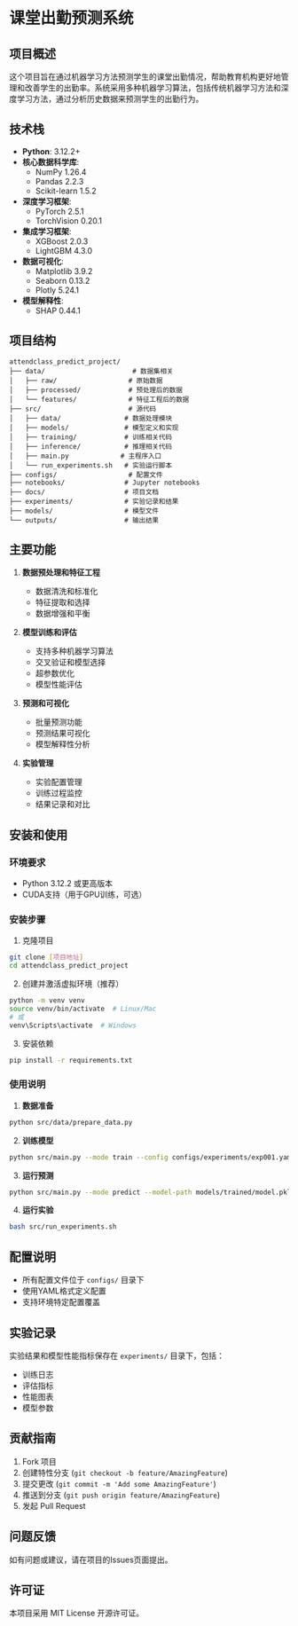 # 课堂出勤预测系统

## 项目概述
这个项目旨在通过机器学习方法预测学生的课堂出勤情况，帮助教育机构更好地管理和改善学生的出勤率。系统采用多种机器学习算法，包括传统机器学习方法和深度学习方法，通过分析历史数据来预测学生的出勤行为。

## 技术栈
- **Python**: 3.12.2+
- **核心数据科学库**: 
  - NumPy 1.26.4
  - Pandas 2.2.3
  - Scikit-learn 1.5.2
- **深度学习框架**: 
  - PyTorch 2.5.1
  - TorchVision 0.20.1
- **集成学习框架**:
  - XGBoost 2.0.3
  - LightGBM 4.3.0
- **数据可视化**:
  - Matplotlib 3.9.2
  - Seaborn 0.13.2
  - Plotly 5.24.1
- **模型解释性**:
  - SHAP 0.44.1

## 项目结构
```
attendclass_predict_project/
├── data/                      # 数据集相关
│   ├── raw/                  # 原始数据
│   ├── processed/            # 预处理后的数据
│   └── features/             # 特征工程后的数据
├── src/                      # 源代码
│   ├── data/                # 数据处理模块
│   ├── models/              # 模型定义和实现
│   ├── training/            # 训练相关代码
│   ├── inference/           # 推理相关代码
│   ├── main.py             # 主程序入口
│   └── run_experiments.sh   # 实验运行脚本
├── configs/                  # 配置文件
├── notebooks/               # Jupyter notebooks
├── docs/                    # 项目文档
├── experiments/             # 实验记录和结果
├── models/                  # 模型文件
└── outputs/                 # 输出结果
```

## 主要功能
1. **数据预处理和特征工程**
   - 数据清洗和标准化
   - 特征提取和选择
   - 数据增强和平衡

2. **模型训练和评估**
   - 支持多种机器学习算法
   - 交叉验证和模型选择
   - 超参数优化
   - 模型性能评估

3. **预测和可视化**
   - 批量预测功能
   - 预测结果可视化
   - 模型解释性分析

4. **实验管理**
   - 实验配置管理
   - 训练过程监控
   - 结果记录和对比

## 安装和使用

### 环境要求
- Python 3.12.2 或更高版本
- CUDA支持（用于GPU训练，可选）

### 安装步骤
1. 克隆项目
```bash
git clone [项目地址]
cd attendclass_predict_project
```

2. 创建并激活虚拟环境（推荐）
```bash
python -m venv venv
source venv/bin/activate  # Linux/Mac
# 或
venv\Scripts\activate  # Windows
```

3. 安装依赖
```bash
pip install -r requirements.txt
```

### 使用说明

1. **数据准备**
```bash
python src/data/prepare_data.py
```

2. **训练模型**
```bash
python src/main.py --mode train --config configs/experiments/exp001.yaml
```

3. **运行预测**
```bash
python src/main.py --mode predict --model-path models/trained/model.pkl
```

4. **运行实验**
```bash
bash src/run_experiments.sh
```

## 配置说明
- 所有配置文件位于 `configs/` 目录下
- 使用YAML格式定义配置
- 支持环境特定配置覆盖

## 实验记录
实验结果和模型性能指标保存在 `experiments/` 目录下，包括：
- 训练日志
- 评估指标
- 性能图表
- 模型参数

## 贡献指南
1. Fork 项目
2. 创建特性分支 (`git checkout -b feature/AmazingFeature`)
3. 提交更改 (`git commit -m 'Add some AmazingFeature'`)
4. 推送到分支 (`git push origin feature/AmazingFeature`)
5. 发起 Pull Request

## 问题反馈
如有问题或建议，请在项目的Issues页面提出。

## 许可证
本项目采用 MIT License 开源许可证。 